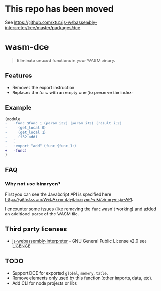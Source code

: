 # This repo has been moved

See https://github.com/xtuc/js-webassembly-interpreter/tree/master/packages/dce.

# wasm-dce

> Eliminate unused functions in your WASM binary.

## Features

- Removes the export instruction
- Replaces the func with an empty one (to preserve the index)

## Example

```diff
(module
-   (func $func_1 (param i32) (param i32) (result i32)
-     (get_local 0)
-     (get_local 1)
-     (i32.add)
-   )
-   (export "add" (func $func_1))
+   (func)
)

```

## FAQ

### Why not use binaryen?

First you can see the JavaScript API is specified here https://github.com/WebAssembly/binaryen/wiki/binaryen.js-API.

I encounter some issues (like removing the `func` wasn't working) and added an additional parse of the WASM file.

## Third party licenses

- [js-webassembly-interpreter](https://github.com/xtuc/js-webassembly-interpreter) - GNU General Public License v2.0 see [LICENCE](https://github.com/xtuc/js-webassembly-interpreter/blob/master/LICENCE)

## TODO

- Support DCE for exported `global`, `memory`, `table`.
- Remove elements only used by this function (other imports, data, etc).
- Add CLI for node projects or libs

